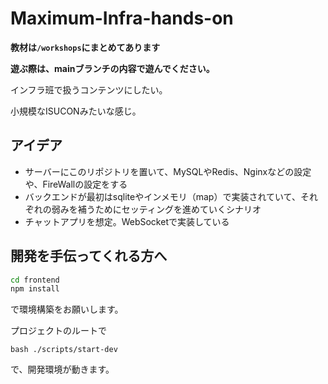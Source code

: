 # Maximum-Infra-hands-on

**教材は`/workshops`にまとめてあります**

**遊ぶ際は、mainブランチの内容で遊んでください。**

インフラ班で扱うコンテンツにしたい。

小規模なISUCONみたいな感じ。

## アイデア
- サーバーにこのリポジトリを置いて、MySQLやRedis、Nginxなどの設定や、FireWallの設定をする
- バックエンドが最初はsqliteやインメモリ（map）で実装されていて、それぞれの弱みを補うためにセッティングを進めていくシナリオ
- チャットアプリを想定。WebSocketで実装している

## 開発を手伝ってくれる方へ
```bash
cd frontend
npm install
```
で環境構築をお願いします。

プロジェクトのルートで
```
bash ./scripts/start-dev
```
で、開発環境が動きます。
